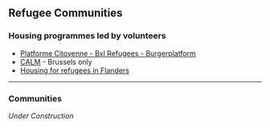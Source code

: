 
## Refugee Communities

### Housing programmes led by volunteers

* [Platforme Citoyenne - Bxl Refugees - Burgerplatform](http://www.bxlrefugees.be/en/my-front-page/onthaal-vluchtelingen-thuis/)
* [CALM](https://www.singafrance.com/calm) - Brussels only
* [Housing for refugees in Flanders](https://www.vluchtelingenwerk.be/huisvesting)

---

### Communities

*Under Construction*
